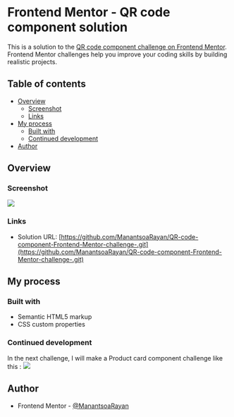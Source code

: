 # Frontend Mentor - QR code component solution

This is a solution to the [QR code component challenge on Frontend Mentor](https://www.frontendmentor.io/challenges/qr-code-component-iux_sIO_H). Frontend Mentor challenges help you improve your coding skills by building realistic projects.

## Table of contents

- [Overview](#overview)
  - [Screenshot](#screenshot)
  - [Links](#links)
- [My process](#my-process)
  - [Built with](#built-with)
  - [Continued development](#continued-development)
- [Author](#author)

## Overview

### Screenshot

![](./QR-CODE-COMPONENT-MAIN/screenshot.png)

### Links

- Solution URL: [https://github.com/ManantsoaRayan/QR-code-component-Frontend-Mentor-challenge-.git](https://github.com/ManantsoaRayan/QR-code-component-Frontend-Mentor-challenge-.git)

## My process

### Built with

- Semantic HTML5 markup
- CSS custom properties

### Continued development

In the next challenge, I will make a Product card component challenge like this :
![](./QR-CODE-COMPONENT-MAIN/images/next-project.jpg)

## Author

- Frontend Mentor - [@ManantsoaRayan](https://www.frontendmentor.io/profile/ManantsoaRayan)
